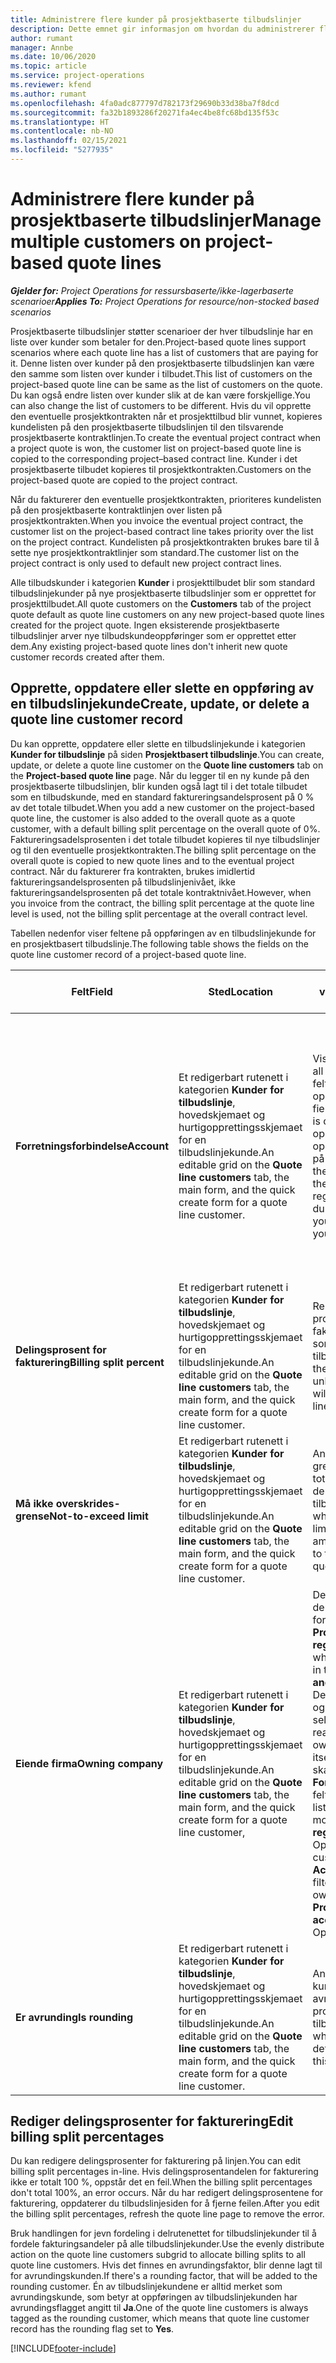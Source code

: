 ```yaml
---
title: Administrere flere kunder på prosjektbaserte tilbudslinjer
description: Dette emnet gir informasjon om hvordan du administrerer flere kunder på prosjektbaserte tilbudslinjer.
author: rumant
manager: Annbe
ms.date: 10/06/2020
ms.topic: article
ms.service: project-operations
ms.reviewer: kfend
ms.author: rumant
ms.openlocfilehash: 4fa0adc877797d782173f29690b33d38ba7f8dcd
ms.sourcegitcommit: fa32b1893286f20271fa4ec4be8fc68bd135f53c
ms.translationtype: HT
ms.contentlocale: nb-NO
ms.lasthandoff: 02/15/2021
ms.locfileid: "5277935"
---
```

# <a name="manage-multiple-customers-on-project-based-quote-lines"></a><span data-ttu-id="e534e-103">Administrere flere kunder på prosjektbaserte tilbudslinjer</span><span class="sxs-lookup"><span data-stu-id="e534e-103">Manage multiple customers on project-based quote lines</span></span>

<span data-ttu-id="e534e-104">_**Gjelder for:** Project Operations for ressursbaserte/ikke-lagerbaserte scenarioer_</span><span class="sxs-lookup"><span data-stu-id="e534e-104">_**Applies To:** Project Operations for resource/non-stocked based scenarios_</span></span>

<span data-ttu-id="e534e-105">Prosjektbaserte tilbudslinjer støtter scenarioer der hver tilbudslinje har en liste over kunder som betaler for den.</span><span class="sxs-lookup"><span data-stu-id="e534e-105">Project-based quote lines support scenarios where each quote line has a list of customers that are paying for it.</span></span> <span data-ttu-id="e534e-106">Denne listen over kunder på den prosjektbaserte tilbudslinjen kan være den samme som listen over kunder i tilbudet.</span><span class="sxs-lookup"><span data-stu-id="e534e-106">This list of customers on the project-based quote line can be same as the list of customers on the quote.</span></span> <span data-ttu-id="e534e-107">Du kan også endre listen over kunder slik at de kan være forskjellige.</span><span class="sxs-lookup"><span data-stu-id="e534e-107">You can also change the list of customers to be different.</span></span> <span data-ttu-id="e534e-108">Hvis du vil opprette den eventuelle prosjektkontrakten når et prosjekttilbud blir vunnet, kopieres kundelisten på den prosjektbaserte tilbudslinjen til den tilsvarende prosjektbaserte kontraktlinjen.</span><span class="sxs-lookup"><span data-stu-id="e534e-108">To create the eventual project contract when a project quote is won, the customer list on project-based quote line is copied to the corresponding project–based contract line.</span></span> <span data-ttu-id="e534e-109">Kunder i det prosjektbaserte tilbudet kopieres til prosjektkontrakten.</span><span class="sxs-lookup"><span data-stu-id="e534e-109">Customers on the project-based quote are copied to the project contract.</span></span>

<span data-ttu-id="e534e-110">Når du fakturerer den eventuelle prosjektkontrakten, prioriteres kundelisten på den prosjektbaserte kontraktlinjen over listen på prosjektkontrakten.</span><span class="sxs-lookup"><span data-stu-id="e534e-110">When you invoice the eventual project contract, the customer list on the project-based contract line takes priority over the list on the project contract.</span></span> <span data-ttu-id="e534e-111">Kundelisten på prosjektkontrakten brukes bare til å sette nye prosjektkontraktlinjer som standard.</span><span class="sxs-lookup"><span data-stu-id="e534e-111">The customer list on the project contract is only used to default new project contract lines.</span></span>

<span data-ttu-id="e534e-112">Alle tilbudskunder i kategorien **Kunder** i prosjekttilbudet blir som standard tilbudslinjekunder på nye prosjektbaserte tilbudslinjer som er opprettet for prosjekttilbudet.</span><span class="sxs-lookup"><span data-stu-id="e534e-112">All quote customers on the **Customers** tab of the project quote default as quote line customers on any new project-based quote lines created for the project quote.</span></span> <span data-ttu-id="e534e-113">Ingen eksisterende prosjektbaserte tilbudslinjer arver nye tilbudskundeoppføringer som er opprettet etter dem.</span><span class="sxs-lookup"><span data-stu-id="e534e-113">Any existing project-based quote lines don't inherit new quote customer records created after them.</span></span>

## <a name="create-update-or-delete-a-quote-line-customer-record"></a><span data-ttu-id="e534e-114">Opprette, oppdatere eller slette en oppføring av en tilbudslinjekunde</span><span class="sxs-lookup"><span data-stu-id="e534e-114">Create, update, or delete a quote line customer record</span></span>

<span data-ttu-id="e534e-115">Du kan opprette, oppdatere eller slette en tilbudslinjekunde i kategorien **Kunder for tilbudslinje** på siden **Prosjektbasert tilbudslinje**.</span><span class="sxs-lookup"><span data-stu-id="e534e-115">You can create, update, or delete a quote line customer on the **Quote line customers** tab on the **Project-based quote line** page.</span></span> <span data-ttu-id="e534e-116">Når du legger til en ny kunde på den prosjektbaserte tilbudslinjen, blir kunden også lagt til i det totale tilbudet som en tilbudskunde, med en standard faktureringsandelsprosent på 0 % av det totale tilbudet.</span><span class="sxs-lookup"><span data-stu-id="e534e-116">When you add a new customer on the project-based quote line, the customer is also added to the overall quote as a quote customer, with a default billing split percentage on the overall quote of 0%.</span></span> <span data-ttu-id="e534e-117">Faktureringsadelsprosenten i det totale tilbudet kopieres til nye tilbudslinjer og til den eventuelle prosjektkontrakten.</span><span class="sxs-lookup"><span data-stu-id="e534e-117">The billing split percentage on the overall quote is copied to new quote lines and to the eventual project contract.</span></span> <span data-ttu-id="e534e-118">Når du fakturerer fra kontrakten, brukes imidlertid faktureringsandelsprosenten på tilbudslinjenivået, ikke faktureringsandelsprosenten på det totale kontraktnivået.</span><span class="sxs-lookup"><span data-stu-id="e534e-118">However, when you invoice from the contract, the billing split percentage at the quote line level is used, not the billing split percentage at the overall contract level.</span></span> 

<span data-ttu-id="e534e-119">Tabellen nedenfor viser feltene på oppføringen av en tilbudslinjekunde for en prosjektbasert tilbudslinje.</span><span class="sxs-lookup"><span data-stu-id="e534e-119">The following table shows the fields on the quote line customer record of a project-based quote line.</span></span>

| <span data-ttu-id="e534e-120">Felt</span><span class="sxs-lookup"><span data-stu-id="e534e-120">Field</span></span> | <span data-ttu-id="e534e-121">Sted</span><span class="sxs-lookup"><span data-stu-id="e534e-121">Location</span></span> | <span data-ttu-id="e534e-122">Beskrivelse og veiledning</span><span class="sxs-lookup"><span data-stu-id="e534e-122">Description and guidance</span></span> | <span data-ttu-id="e534e-123">Nedstrøms påvirkning</span><span class="sxs-lookup"><span data-stu-id="e534e-123">Downstream impact</span></span> |
| --- | --- | --- | --- |
| <span data-ttu-id="e534e-124">**Forretningsforbindelse**</span><span class="sxs-lookup"><span data-stu-id="e534e-124">**Account**</span></span> | <span data-ttu-id="e534e-125">Et redigerbart rutenett i kategorien **Kunder for tilbudslinje**, hovedskjemaet og hurtigopprettingsskjemaet for en tilbudslinjekunde.</span><span class="sxs-lookup"><span data-stu-id="e534e-125">An editable grid on the **Quote line customers** tab, the main form, and the quick create form for a quote line customer.</span></span> | <span data-ttu-id="e534e-126">Viser alle aktive kontoer.</span><span class="sxs-lookup"><span data-stu-id="e534e-126">Lists all active accounts.</span></span> <span data-ttu-id="e534e-127">Dette feltet er låst etter at oppføringen er opprettet.</span><span class="sxs-lookup"><span data-stu-id="e534e-127">This field is locked after the record is created.</span></span> <span data-ttu-id="e534e-128">Hvis du må oppdatere feltet, sletter du oppføringen og oppretter den på nytt.</span><span class="sxs-lookup"><span data-stu-id="e534e-128">If you need to update the field, delete and recreate the record.</span></span> <span data-ttu-id="e534e-129">Hvis du har registrert faktiske verdier, kan du ikke slette oppføringen.</span><span class="sxs-lookup"><span data-stu-id="e534e-129">If you recorded any actuals, you can't delete the record.</span></span> | <span data-ttu-id="e534e-130">Når du velger en forretningsforbindelse fra hovedlisten over forretningsforbindelser som skal legges til, blir tilbudslinjekunden også lagt til som en tilbudskunde.</span><span class="sxs-lookup"><span data-stu-id="e534e-130">When you pick an account from the master list of accounts to add, the Quote line customer is also added as a Quote customer.</span></span> <span data-ttu-id="e534e-131">Tilbudslinjekunder kopieres til kunder på prosjektkontraktlinjen når et tilbud blir vunnet.</span><span class="sxs-lookup"><span data-stu-id="e534e-131">Quote line customers are copied to the project contract line customers when a quote is won.</span></span> |
| <span data-ttu-id="e534e-132">**Delingsprosent for fakturering**</span><span class="sxs-lookup"><span data-stu-id="e534e-132">**Billing split percent**</span></span> | <span data-ttu-id="e534e-133">Et redigerbart rutenett i kategorien **Kunder for tilbudslinje**, hovedskjemaet og hurtigopprettingsskjemaet for en tilbudslinjekunde.</span><span class="sxs-lookup"><span data-stu-id="e534e-133">An editable grid on the **Quote line customers** tab, the main form, and the quick create form for a quote line customer.</span></span> | <span data-ttu-id="e534e-134">Representerer prosentandelen av hver ikke-fakturerte salgstransaksjon som skal tilskrives denne tilbudslinjekunden.</span><span class="sxs-lookup"><span data-stu-id="e534e-134">Represents the percentage of each unbilled sales transaction that will be attributed to this quote line customer.</span></span> | <span data-ttu-id="e534e-135">Kopiert over til kunder for prosjektkontraktlinje.</span><span class="sxs-lookup"><span data-stu-id="e534e-135">Copied over to project contract line customers.</span></span> |
| <span data-ttu-id="e534e-136">**Må ikke overskrides-grense**</span><span class="sxs-lookup"><span data-stu-id="e534e-136">**Not-to-exceed limit**</span></span> | <span data-ttu-id="e534e-137">Et redigerbart rutenett i kategorien **Kunder for tilbudslinje**, hovedskjemaet og hurtigopprettingsskjemaet for en tilbudslinjekunde.</span><span class="sxs-lookup"><span data-stu-id="e534e-137">An editable grid on the **Quote line customers** tab, the main form, and the quick create form for a quote line customer.</span></span> | <span data-ttu-id="e534e-138">Angir om det finnes en avtalt grense eller et tak på totalbeløp som blir fakturert til denne kunden for denne tilbudslinjen.</span><span class="sxs-lookup"><span data-stu-id="e534e-138">Indicates whether there is a negotiated limit or cap to the overall amount that will be invoiced to this customer for this quoted line.</span></span> | <span data-ttu-id="e534e-139">Kopiert over til kunder for prosjektkontraktlinje når et tilbud er vunnet.</span><span class="sxs-lookup"><span data-stu-id="e534e-139">Copied over to project contract line customers when a quote is won.</span></span> |
| <span data-ttu-id="e534e-140">**Eiende firma**</span><span class="sxs-lookup"><span data-stu-id="e534e-140">**Owning company**</span></span> | <span data-ttu-id="e534e-141">Et redigerbart rutenett i kategorien **Kunder for tilbudslinje**, hovedskjemaet og hurtigopprettingsskjemaet for en tilbudslinjekunde.</span><span class="sxs-lookup"><span data-stu-id="e534e-141">An editable grid on the **Quote line customers** tab, the main form, and the quick create form for a quote line customer,</span></span> | <span data-ttu-id="e534e-142">Den juridiske enheten som denne kunden er konfigurert for, i modulen **Prosjektstyring og regnskap**.</span><span class="sxs-lookup"><span data-stu-id="e534e-142">The legal entity in which this customer is set up in the **Project management and accounting** module.</span></span> <span data-ttu-id="e534e-143">Dette feltet er skrivebeskyttet og er satt til eiende firma for selve tilbudet.</span><span class="sxs-lookup"><span data-stu-id="e534e-143">This field is read-only and is set to the owning company of the quote itself.</span></span> <span data-ttu-id="e534e-144">Listen over kunder som skal legges til i **Forretningsforbindelse**-feltet, er allerede filtrert til listen fra det eiende firmaet i modulen **Prosjektstyring og regnskap** i Project Operations.</span><span class="sxs-lookup"><span data-stu-id="e534e-144">The list of customers to add in the **Account** field is already filtered to the list from the owning company in the **Project management and accounting** module of Project Operations.</span></span> | <span data-ttu-id="e534e-145">Det eiende firmaet tilsvarer konseptet juridisk enhet.</span><span class="sxs-lookup"><span data-stu-id="e534e-145">The owning company equates to the concept of legal entity.</span></span> <span data-ttu-id="e534e-146">Alle kostnader og inntekter som er påløpt fra dette prosjektet, blir regnskapsført i hovedboken til det eiende firmaet.</span><span class="sxs-lookup"><span data-stu-id="e534e-146">All costs and revenue that accrue from this project are accounted in the General ledger of the owning company.</span></span> |
| <span data-ttu-id="e534e-147">**Er avrunding**</span><span class="sxs-lookup"><span data-stu-id="e534e-147">**Is rounding**</span></span> | <span data-ttu-id="e534e-148">Et redigerbart rutenett i kategorien **Kunder for tilbudslinje**, hovedskjemaet og hurtigopprettingsskjemaet for en tilbudslinjekunde.</span><span class="sxs-lookup"><span data-stu-id="e534e-148">An editable grid on the **Quote line customers** tab, the main form, and the quick create form for a quote line customer.</span></span> | <span data-ttu-id="e534e-149">Angir om denne kunden er en kunde med standard avrunding for denne prosjektbaserte tilbudslinjen.</span><span class="sxs-lookup"><span data-stu-id="e534e-149">Indicates whether this customer is a default rounding customer for this project-based quote line.</span></span> | <span data-ttu-id="e534e-150">Kopiert over til kunder i prosjektkontrakten når et tilbud er vunnet.</span><span class="sxs-lookup"><span data-stu-id="e534e-150">Copied over to project contract customers when a quote is won.</span></span> |

## <a name="edit-billing-split-percentages"></a><span data-ttu-id="e534e-151">Rediger delingsprosenter for fakturering</span><span class="sxs-lookup"><span data-stu-id="e534e-151">Edit billing split percentages</span></span>

<span data-ttu-id="e534e-152">Du kan redigere delingsprosenter for fakturering på linjen.</span><span class="sxs-lookup"><span data-stu-id="e534e-152">You can edit billing split percentages in-line.</span></span> <span data-ttu-id="e534e-153">Hvis delingsprosentandelen for fakturering ikke er totalt 100 %, oppstår det en feil.</span><span class="sxs-lookup"><span data-stu-id="e534e-153">When the billing split percentages don't total 100%, an error occurs.</span></span> <span data-ttu-id="e534e-154">Når du har redigert delingsprosentene for fakturering, oppdaterer du tilbudslinjesiden for å fjerne feilen.</span><span class="sxs-lookup"><span data-stu-id="e534e-154">After you edit the billing split percentages, refresh the quote line page to remove the error.</span></span>

<span data-ttu-id="e534e-155">Bruk handlingen for jevn fordeling i delrutenettet for tilbudslinjekunder til å fordele fakturingsandeler på alle tilbudslinjekunder.</span><span class="sxs-lookup"><span data-stu-id="e534e-155">Use the evenly distribute action on the quote line customers subgrid to allocate billing splits to all quote line customers.</span></span> <span data-ttu-id="e534e-156">Hvis det finnes en avrundingsfaktor, blir denne lagt til for avrundingskunden.</span><span class="sxs-lookup"><span data-stu-id="e534e-156">If there's a rounding factor, that will be added to the rounding customer.</span></span> <span data-ttu-id="e534e-157">Én av tilbudslinjekundene er alltid merket som avrundingskunde, som betyr at oppføringen av tilbudslinjekunden har avrundingsflagget angitt til **Ja**.</span><span class="sxs-lookup"><span data-stu-id="e534e-157">One of the quote line customers is always tagged as the rounding customer, which means that quote line customer record has the rounding flag set to **Yes**.</span></span> 


[!INCLUDE[footer-include](../includes/footer-banner.md)]